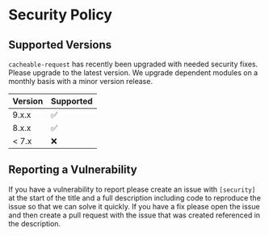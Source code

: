 # Security Policy

## Supported Versions

`cacheable-request` has recently been upgraded with needed security fixes. Please upgrade to the latest version. We upgrade dependent modules on a monthly basis with a minor version release. 

| Version | Supported          |
| ------- | ------------------ |
| 9.x.x   | :white_check_mark: |
| 8.x.x   | :white_check_mark: |
| < 7.x   | :x:                |

## Reporting a Vulnerability

If you have a vulnerability to report please create an issue with `[security]` at the start of the title and a full description including code to reproduce the issue so that we can solve it quickly. If you have a fix please open the issue and then create a pull request with the issue that was created referenced in the description. 
